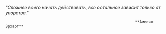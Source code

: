 
*"Сложнее всего начать действовать, все остальное зависит только от упорства."*

                                                             **Амелия Эрхарт**
